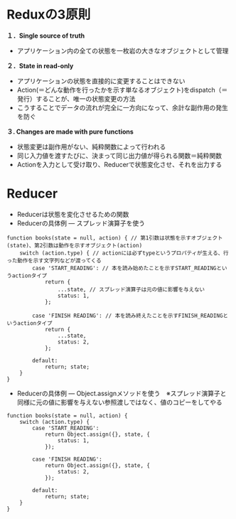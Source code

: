 # Reduxの3原則

**１．Single source of truth**

- アプリケーション内の全ての状態を一枚岩の大きなオブジェクトとして管理

**２．State in read-only**

- アプリケーションの状態を直接的に変更することはできない
- Action(＝どんな動作を行ったかを示す単なるオブジェクト)をdispatch（＝発行）することが、唯一の状態変更の方法
- こうすることでデータの流れが完全に一方向になって、余計な副作用の発生を防ぐ

**３. Changes are made with pure functions**

- 状態変更は副作用がない、純粋関数によって行われる
- 同じ入力値を渡すたびに、決まって同じ出力値が得られる関数＝純粋関数
- Actionを入力として受け取り、Reducerで状態変化させ、それを出力する

# Reducer

- Reducerは状態を変化させるための関数
- Reducerの具体例 ― スプレッド演算子を使う
```
function books(state = null, action) { // 第1引数は状態を示すオブジェクト(state)、第2引数は動作を示すオブジェクト(action)
    switch (action.type) { // actionには必ずtypeというプロパティが生える、行った動作を示す文字列などが渡ってくる
        case 'START_READING': // 本を読み始めたことを示すSTART_READINGというactionタイプ
            return {
                ...state, // スプレッド演算子は元の値に影響を与えない
                status: 1,
            };

        case 'FINISH READING': // 本を読み終えたことを示すFINISH_READINGというactionタイプ
            return {
                ...state,
                status: 2,
            };
        
        default:
            return; state;
    }
}
```

- Reducerの具体例 ― Object.assignメソッドを使う　※スプレッド演算子と同様に元の値に影響を与えない参照渡しではなく、値のコピーをしてやる

```
function books(state = null, action) { 
    switch (action.type) { 
        case 'START_READING': 
            return Object.assign({}, state, {
                status: 1,
            });

        case 'FINISH READING': 
            return Object.assign({}, state, {
                status: 2,
            });
        
        default:
            return; state;
    }
}
```
